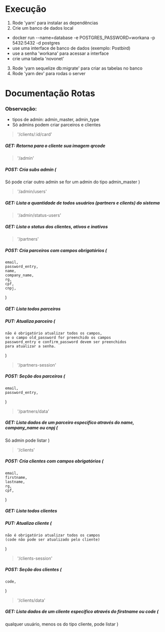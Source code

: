 # Execução

1. Rode 'yarn' para instalar as dependências
2. Crie um banco de dados local
  - docker run --name=database -e POSTGRES_PASSWORD=workana -p 5432:5432 -d postgres
  - use uma interface de banco de dados (exemplo: Postbird)
  - use a senha 'workana' para acessar a interface
  - crie uma tabela 'novonet'
3. Rode 'yarn sequelize db:migrate' para criar as tabelas no banco
4. Rode 'yarn dev' para rodas o server

# Documentação Rotas

### Observação:
- tipos de admin: admin_master, admin_type
- Só admins podem criar parceiros e clientes

> '/clients/:id/card'
##### GET: Retorna para o cliente sua imagem qrcode

> '/admin'
##### POST: Cria subs admin (
  Só pode criar outro admin se for um admin do tipo admin_master
)

> '/admin/users'
##### GET: Lista a quantidade de todos usuários (partners e clients) do sistema

> '/admin/status-users'
##### GET: Lista o status dos clientes, ativos e inativos

> '/partners'
##### POST: Cria parceiros com campos obrigatórios (
    email,
    password_entry,
    name,
    company_name,
    rg,
    cpf,
    cnpj,
)

##### GET: Lista todos parceiros

##### PUT: Atualiza parceiro (
    não é obrigatório atualizar todos os campos,
    se o campo old_password for preenchido os campos
    password_entry e confirm_password devem ser preenchidos
    para atualizar a senha.
)

> '/partners-session'
##### POST: Seção dos parceiros (
    email,
    password_entry,
)

> '/partners/data'
##### GET: Lista dados de um parceiro especifico através do name, company_name ou cnpj (
  Só admin pode listar
)

> '/clients'
##### POST: Cria clientes com campos obrigatórios (
    email,
    firstname,
    lastname,
    rg,
    cpf,
)

##### GET: Lista todos clientes

##### PUT: Atualiza cliente (
    não é obrigatório atualizar todos os campos
    (code não pode ser atualizado pelo cliente)
)

> '/clients-session'
##### POST: Seção dos clientes (
    code,
)

> '/clients/data'
##### GET: Lista dados de um cliente especifico através do firstname ou code (
  qualquer usuário, menos os do tipo cliente, pode listar
)
